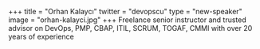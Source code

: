 +++
title = "Orhan Kalaycı"
twitter = "devopscu"
type = "new-speaker"
image = "orhan-kalayci.jpg"
+++
Freelance senior instructor and trusted advisor on DevOps, PMP, CBAP, ITIL, SCRUM, TOGAF, CMMI with over 20 years of experience